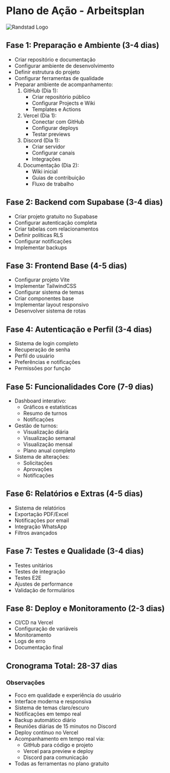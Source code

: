 # Plano de Ação - Arbeitsplan

![Randstad Logo](./assets/randstad-logo.png)

## Fase 1: Preparação e Ambiente (3-4 dias)
- Criar repositório e documentação
- Configurar ambiente de desenvolvimento
- Definir estrutura do projeto
- Configurar ferramentas de qualidade
- Preparar ambiente de acompanhamento:
  1. GitHub (Dia 1):
     - Criar repositório público
     - Configurar Projects e Wiki
     - Templates e Actions
  2. Vercel (Dia 1):
     - Conectar com GitHub
     - Configurar deploys
     - Testar previews
  3. Discord (Dia 1):
     - Criar servidor
     - Configurar canais
     - Integrações
  4. Documentação (Dia 2):
     - Wiki inicial
     - Guias de contribuição
     - Fluxo de trabalho

## Fase 2: Backend com Supabase (3-4 dias)
- Criar projeto gratuito no Supabase
- Configurar autenticação completa
- Criar tabelas com relacionamentos
- Definir políticas RLS
- Configurar notificações
- Implementar backups

## Fase 3: Frontend Base (4-5 dias)
- Configurar projeto Vite
- Implementar TailwindCSS
- Configurar sistema de temas
- Criar componentes base
- Implementar layout responsivo
- Desenvolver sistema de rotas

## Fase 4: Autenticação e Perfil (3-4 dias)
- Sistema de login completo
- Recuperação de senha
- Perfil do usuário
- Preferências e notificações
- Permissões por função

## Fase 5: Funcionalidades Core (7-9 dias)
- Dashboard interativo:
  - Gráficos e estatísticas
  - Resumo de turnos
  - Notificações
- Gestão de turnos:
  - Visualização diária
  - Visualização semanal
  - Visualização mensal
  - Plano anual completo
- Sistema de alterações:
  - Solicitações
  - Aprovações
  - Notificações

## Fase 6: Relatórios e Extras (4-5 dias)
- Sistema de relatórios
- Exportação PDF/Excel
- Notificações por email
- Integração WhatsApp
- Filtros avançados

## Fase 7: Testes e Qualidade (3-4 dias)
- Testes unitários
- Testes de integração
- Testes E2E
- Ajustes de performance
- Validação de formulários

## Fase 8: Deploy e Monitoramento (2-3 dias)
- CI/CD na Vercel
- Configuração de variáveis
- Monitoramento
- Logs de erro
- Documentação final

## Cronograma Total: 28-37 dias

### Observações
- Foco em qualidade e experiência do usuário
- Interface moderna e responsiva
- Sistema de temas claro/escuro
- Notificações em tempo real
- Backup automático diário
- Reuniões diárias de 15 minutos no Discord
- Deploy contínuo no Vercel
- Acompanhamento em tempo real via:
  - GitHub para código e projeto
  - Vercel para preview e deploy
  - Discord para comunicação
- Todas as ferramentas no plano gratuito 